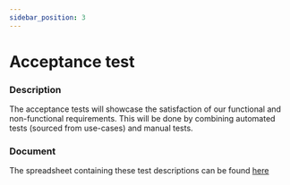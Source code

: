 ```yaml
---
sidebar_position: 3
---
```

# Acceptance test

### Description

The acceptance tests will showcase the satisfaction of our functional and non-functional requirements. This will be done by combining automated tests (sourced from use-cases) and manual tests.

### Document

The spreadsheet containing these test descriptions can be found [here](https://docs.google.com/spreadsheets/u/2/d/1iIcWARydTI1cr4x9y-Roxzr5LN1Fl8OTgOua6p_F24k/edit#gid=0)
 
